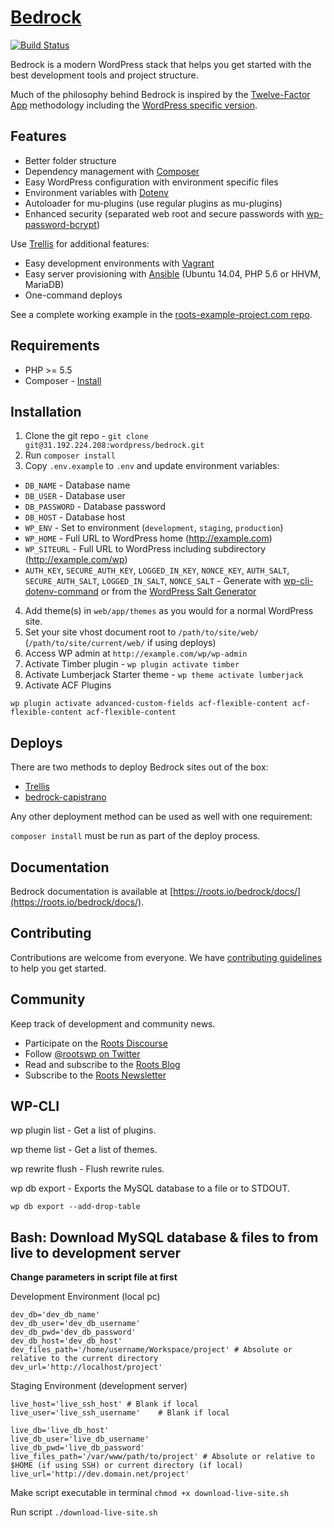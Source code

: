 # [Bedrock](https://roots.io/bedrock/)
[![Build Status](https://travis-ci.org/roots/bedrock.svg)](https://travis-ci.org/roots/bedrock)

Bedrock is a modern WordPress stack that helps you get started with the best development tools and project structure.

Much of the philosophy behind Bedrock is inspired by the [Twelve-Factor App](http://12factor.net/) methodology including the [WordPress specific version](https://roots.io/twelve-factor-wordpress/).

## Features

* Better folder structure
* Dependency management with [Composer](http://getcomposer.org)
* Easy WordPress configuration with environment specific files
* Environment variables with [Dotenv](https://github.com/vlucas/phpdotenv)
* Autoloader for mu-plugins (use regular plugins as mu-plugins)
* Enhanced security (separated web root and secure passwords with [wp-password-bcrypt](https://github.com/roots/wp-password-bcrypt))

Use [Trellis](https://github.com/roots/trellis) for additional features:

* Easy development environments with [Vagrant](http://www.vagrantup.com/)
* Easy server provisioning with [Ansible](http://www.ansible.com/) (Ubuntu 14.04, PHP 5.6 or HHVM, MariaDB)
* One-command deploys

See a complete working example in the [roots-example-project.com repo](https://github.com/roots/roots-example-project.com).

## Requirements

* PHP >= 5.5
* Composer - [Install](https://getcomposer.org/doc/00-intro.md#installation-linux-unix-osx)

## Installation

1. Clone the git repo - `git clone git@31.192.224.208:wordpress/bedrock.git`
2. Run `composer install`
3. Copy `.env.example` to `.env` and update environment variables:
  * `DB_NAME` - Database name
  * `DB_USER` - Database user
  * `DB_PASSWORD` - Database password
  * `DB_HOST` - Database host
  * `WP_ENV` - Set to environment (`development`, `staging`, `production`)
  * `WP_HOME` - Full URL to WordPress home (http://example.com)
  * `WP_SITEURL` - Full URL to WordPress including subdirectory (http://example.com/wp)
  * `AUTH_KEY`, `SECURE_AUTH_KEY`, `LOGGED_IN_KEY`, `NONCE_KEY`, `AUTH_SALT`, `SECURE_AUTH_SALT`, `LOGGED_IN_SALT`, `NONCE_SALT` - Generate with [wp-cli-dotenv-command](https://github.com/aaemnnosttv/wp-cli-dotenv-command) or from the [WordPress Salt Generator](https://api.wordpress.org/secret-key/1.1/salt/)
4. Add theme(s) in `web/app/themes` as you would for a normal WordPress site.
5. Set your site vhost document root to `/path/to/site/web/` (`/path/to/site/current/web/` if using deploys)
6. Access WP admin at `http://example.com/wp/wp-admin`
7. Activate Timber plugin - `wp plugin activate timber`
8. Activate Lumberjack Starter theme - `wp theme activate lumberjack`
9. Activate ACF Plugins
```
wp plugin activate advanced-custom-fields acf-flexible-content acf-flexible-content acf-flexible-content
```

## Deploys

There are two methods to deploy Bedrock sites out of the box:

* [Trellis](https://github.com/roots/trellis)
* [bedrock-capistrano](https://github.com/roots/bedrock-capistrano)

Any other deployment method can be used as well with one requirement:

`composer install` must be run as part of the deploy process.

## Documentation

Bedrock documentation is available at [https://roots.io/bedrock/docs/](https://roots.io/bedrock/docs/).

## Contributing

Contributions are welcome from everyone. We have [contributing guidelines](CONTRIBUTING.md) to help you get started.

## Community

Keep track of development and community news.

* Participate on the [Roots Discourse](https://discourse.roots.io/)
* Follow [@rootswp on Twitter](https://twitter.com/rootswp)
* Read and subscribe to the [Roots Blog](https://roots.io/blog/)
* Subscribe to the [Roots Newsletter](https://roots.io/subscribe/)

## WP-CLI

wp plugin list - Get a list of plugins.

wp theme list - Get a list of themes.

wp rewrite flush - Flush rewrite rules.

wp db export - Exports the MySQL database to a file or to STDOUT.

`wp db export --add-drop-table`

## Bash: Download MySQL database & files to from live to development server

**Change parameters in script file at first**

Development Environment (local pc)
```
dev_db='dev_db_name'
dev_db_user='dev_db_username'
dev_db_pwd='dev_db_password'
dev_db_host='dev_db_host'
dev_files_path='/home/username/Workspace/project' # Absolute or relative to the current directory
dev_url='http://localhost/project'
```

Staging Environment (development server)
```
live_host='live_ssh_host' # Blank if local
live_user='live_ssh_username'    # Blank if local

live_db='live_db_host'
live_db_user='live_db_username'
live_db_pwd='live_db_password'
live_files_path='/var/www/path/to/project' # Absolute or relative to $HOME (if using SSH) or current directory (if local)
live_url='http://dev.domain.net/project'
```

Make script executable in terminal
`chmod +x download-live-site.sh`

Run script
`./download-live-site.sh`

